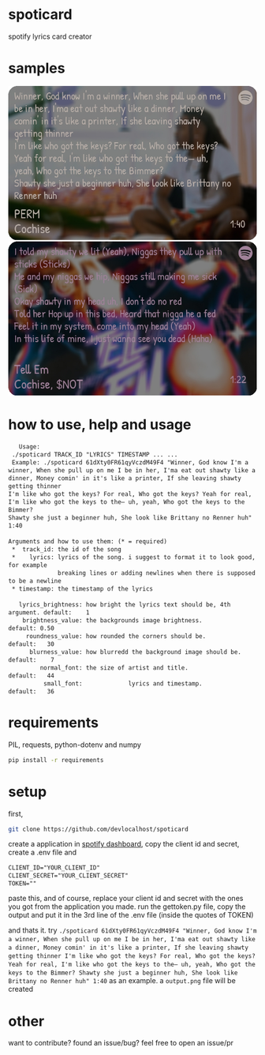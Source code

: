 # spoticard
spotify lyrics card creator

# samples
![example 1](samples/output.png)
![example 2](samples/output1.png)

# how to use, help and usage
```
   Usage:
 ./spoticard TRACK_ID "LYRICS" TIMESTAMP ... ...
 Example: ./spoticard 61dXty0FR61qyVczdM49F4 "Winner, God know I'm a winner, When she pull up on me I be in her, I'ma eat out shawty like a dinner, Money comin' in it's like a printer, If she leaving shawty getting thinner
I'm like who got the keys? For real, Who got the keys? Yeah for real, I'm like who got the keys to the— uh, yeah, Who got the keys to the Bimmer?
Shawty she just a beginner huh, She look like Brittany no Renner huh" 1:40

Arguments and how to use them: (* = required)
 *  track_id: the id of the song
 *    lyrics: lyrics of the song. i suggest to format it to look good, for example
              breaking lines or adding newlines when there is supposed to be a newline
 * timestamp: the timestamp of the lyrics

   lyrics_brightness: how bright the lyrics text should be, 4th argument. default:    1
    brightness_value: the backgrounds image brightness.                   default: 0.50
     roundness_value: how rounded the corners should be.                  default:   30
      blurness_value: how blurredd the background image should be.        default:    7
         normal_font: the size of artist and title.                       default:   44
          small_font:             lyrics and timestamp.                   default:   36
```

# requirements
PIL, requests, python-dotenv and numpy
```sh
pip install -r requirements
```

# setup
first,
```sh
git clone https://github.com/devlocalhost/spoticard
```

create a application in [spotify dashboard](https://developer.spotify.com/dashboard/applications), copy the client id and secret, create a .env file and
```
CLIENT_ID="YOUR_CLIENT_ID"
CLIENT_SECRET="YOUR_CLIENT_SECRET"
TOKEN=""
```

paste this, and of course, replace your client id and secret with the ones you got from the application you made. run the gettoken.py file, copy the output and put it in the 3rd line of the .env file (inside the quotes of TOKEN)

and thats it. try `./spoticard 61dXty0FR61qyVczdM49F4 "Winner, God know I'm a winner, When she pull up on me I be in her, I'ma eat out shawty like a dinner, Money comin' in it's like a printer, If she leaving shawty getting thinner
I'm like who got the keys? For real, Who got the keys? Yeah for real, I'm like who got the keys to the— uh, yeah, Who got the keys to the Bimmer?
Shawty she just a beginner huh, She look like Brittany no Renner huh" 1:40` as an example. a `output.png` file will be created

# other
want to contribute? found an issue/bug? feel free to open an issue/pr

